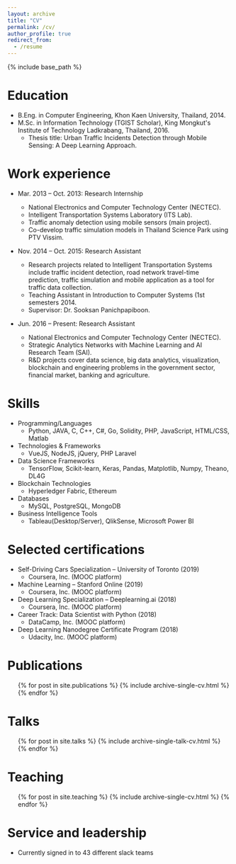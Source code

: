 ```yaml
---
layout: archive
title: "CV"
permalink: /cv/
author_profile: true
redirect_from:
  - /resume
---
```


{% include base_path %}

Education
======
* B.Eng. in Computer Engineering, Khon Kaen University, Thailand, 2014.
* M.Sc. in Information Technology (TGIST Scholar), King Mongkut's Institute of Technology Ladkrabang, Thailand, 2016.
  * Thesis title: Urban Traffic Incidents Detection through Mobile Sensing: A Deep Learning Approach.

Work experience
======
* Mar. 2013 – Oct. 2013: Research Internship
  * National Electronics and Computer Technology Center (NECTEC).
  * Intelligent Transportation Systems Laboratory (ITS Lab).
  * Traffic anomaly detection using mobile sensors (main project).
  * Co-develop traffic simulation models in Thailand Science Park using PTV Vissim.

* Nov. 2014 – Oct. 2015: Research Assistant
  * Research projects related to Intelligent Transportation Systems include traffic incident detection, road network travel-time prediction, traffic simulation and mobile application as a tool for traffic data collection.
  * Teaching Assistant in Introduction to Computer Systems (1st semesters 2014.
  * Supervisor: Dr. Sooksan Panichpapiboon.
 
* Jun. 2016 – Present: Research Assistant
  * National Electronics and Computer Technology Center (NECTEC).
  * Strategic Analytics Networks with Machine Learning and AI Research Team (SAI).
  * R&D projects cover data science, big data analytics, visualization, blockchain and engineering problems in the government sector, financial market, banking and agriculture.

Skills
======
* Programming/Languages
  * Python, JAVA, C, C++, C#, Go, Solidity, PHP, JavaScript, HTML/CSS, Matlab
* Technologies & Frameworks
  * VueJS, NodeJS, jQuery, PHP Laravel
* Data Science Frameworks
  * TensorFlow, Scikit-learn, Keras, Pandas, Matplotlib, Numpy, Theano, DL4G
* Blockchain Technologies
  * Hyperledger Fabric, Ethereum
* Databases
  * MySQL, PostgreSQL, MongoDB
* Business Intelligence Tools
  * Tableau(Desktop/Server), QlikSense, Microsoft Power BI

Selected certifications
======
* Self-Driving Cars Specialization – University of Toronto (2019)
  * Coursera, Inc. (MOOC platform)
* Machine Learning – Stanford Online (2019)
  * Coursera, Inc. (MOOC platform)
* Deep Learning Specialization – Deeplearning.ai (2018)
  * Coursera, Inc. (MOOC platform)
* Career Track: Data Scientist with Python (2018)
  * DataCamp, Inc. (MOOC platform)
* Deep Learning Nanodegree Certificate Program (2018)
  * Udacity, Inc. (MOOC platform)

Publications
======
  <ul>{% for post in site.publications %}
    {% include archive-single-cv.html %}
  {% endfor %}</ul>
  
Talks
======
  <ul>{% for post in site.talks %}
    {% include archive-single-talk-cv.html %}
  {% endfor %}</ul>
  
Teaching
======
  <ul>{% for post in site.teaching %}
    {% include archive-single-cv.html %}
  {% endfor %}</ul>
  
Service and leadership
======
* Currently signed in to 43 different slack teams

